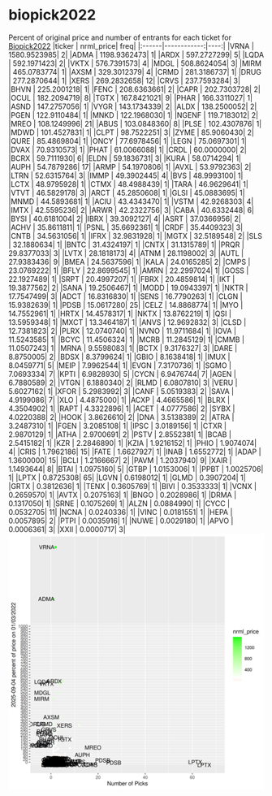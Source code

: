 # biopick2022
Percent of original price and number of entrants for each ticket for [Biopick2022](https://twitter.com/hashtag/Biopick2022)
|ticker |   nrml_price| freq|
|:------|------------:|----:|
|VRNA   | 1580.9523985|    2|
|ADMA   | 1198.9362473|    1|
|ARDX   |  597.2727299|    5|
|LQDA   |  592.1971423|    2|
|VKTX   |  576.7391573|    4|
|MDGL   |  508.8624054|    3|
|MIRM   |  465.0783774|    1|
|AXSM   |  329.3012379|    4|
|CRMD   |  281.3186737|    1|
|DRUG   |  277.2870644|    1|
|XERS   |  269.2832658|   12|
|CRVS   |  237.7593284|    3|
|BHVN   |  225.2001218|    1|
|FENC   |  208.6363661|    2|
|CAPR   |  202.7303728|    2|
|OCUL   |  182.2094719|    8|
|TGTX   |  167.8421021|    9|
|PHAR   |  166.3311027|    1|
|ASND   |  147.2757056|    1|
|VYGR   |  143.1734339|    2|
|ALDX   |  138.2500052|    2|
|PGEN   |  122.9110484|    1|
|MNKD   |  122.1968030|    1|
|NGENF  |  119.7183012|    2|
|MREO   |  108.1249996|   21|
|ABUS   |  103.0848360|    8|
|PLSE   |  102.4307876|    1|
|MDWD   |  101.4527831|    1|
|CLPT   |   98.7522251|    3|
|ZYME   |   85.9060430|    2|
|QURE   |   85.4869804|    1|
|ONCY   |   77.6978456|    1|
|LEGN   |   75.0697301|    1|
|DVAX   |   70.9310573|    1|
|PHAT   |   61.0066088|    1|
|CRDL   |   60.0000000|    2|
|BCRX   |   59.7111930|    6|
|ELDN   |   59.1836731|    3|
|KURA   |   58.0714294|    1|
|AUPH   |   54.7879286|   17|
|ARMP   |   54.1970806|    1|
|AVXL   |   53.9792363|    2|
|LTRN   |   52.6315764|    3|
|IMMP   |   49.3902445|    4|
|BVS    |   48.9993100|    1|
|LCTX   |   48.9795928|    1|
|CTMX   |   48.4988439|    1|
|TARA   |   46.9629641|    1|
|VTVT   |   46.5829178|    3|
|ARCT   |   45.2850608|    1|
|GLSI   |   45.0883695|    1|
|MNMD   |   44.5893681|    1|
|ACIU   |   43.4343470|    1|
|VSTM   |   42.9268303|    4|
|IMTX   |   42.5595236|    2|
|ARWR   |   42.2322756|    3|
|CABA   |   40.6332448|    6|
|BYSI   |   40.6181004|    2|
|IBRX   |   39.3092127|    4|
|ASRT   |   37.0366956|    2|
|ACHV   |   35.8611811|    1|
|PSNL   |   35.6692361|    1|
|CRDF   |   35.4409323|    3|
|CNTB   |   34.5631056|    1|
|IFRX   |   32.9831928|    1|
|MGTX   |   32.5189548|    2|
|SLS    |   32.1880634|    1|
|BNTC   |   31.4324197|    1|
|CNTX   |   31.1315789|    1|
|PRQR   |   29.8377033|    3|
|LVTX   |   28.1818173|    4|
|ATNM   |   28.1198002|    3|
|AUTL   |   27.9383436|    9|
|BMEA   |   24.5637596|    1|
|KALA   |   24.0165285|    2|
|CMPS   |   23.0769222|    1|
|BFLY   |   22.8699545|    1|
|AMRN   |   22.2997024|    1|
|GOSS   |   22.1927489|    1|
|SRPT   |   20.4997207|    1|
|FBRX   |   20.4859814|    1|
|IKT    |   19.3877562|    2|
|SANA   |   19.2506467|    1|
|MODD   |   19.0943397|    1|
|NKTR   |   17.7547499|    3|
|ADCT   |   16.8316830|    1|
|SENS   |   16.7790263|    1|
|CLGN   |   15.9382639|    1|
|PDSB   |   15.0617280|   25|
|CELZ   |   14.8868774|    1|
|MYO    |   14.7552961|    1|
|HRTX   |   14.4578317|    1|
|NKTX   |   13.8762219|    1|
|QSI    |   13.5959348|    1|
|MXCT   |   13.3464187|    1|
|ANVS   |   12.9692832|    3|
|CLSD   |   12.7381823|    2|
|PLRX   |   12.0740740|    1|
|NVNO   |   11.9711684|    1|
|IOVA   |   11.5243585|    1|
|BCYC   |   11.4506324|    1|
|MCRB   |   11.2845129|    1|
|CMMB   |   11.0507243|    1|
|MRNA   |    9.5598083|    1|
|BCTX   |    9.3176327|    3|
|DARE   |    8.8750005|    2|
|BDSX   |    8.3799624|    1|
|GBIO   |    8.1638418|    1|
|IMUX   |    8.0459771|    5|
|MEIP   |    7.9962544|    1|
|EVGN   |    7.3170736|    1|
|SGMO   |    7.0693334|    7|
|KPTI   |    6.9828930|    5|
|CYCN   |    6.9476744|    7|
|AGEN   |    6.7880589|    2|
|VTGN   |    6.1880340|    2|
|RLMD   |    6.0807810|    3|
|VERU   |    5.6027162|    1|
|XFOR   |    5.2983992|    3|
|CANF   |    5.0519383|    2|
|SAVA   |    4.9199086|    7|
|XLO    |    4.4875000|    1|
|ACXP   |    4.4665586|    1|
|BLRX   |    4.3504902|    1|
|RAPT   |    4.3322896|    1|
|ACET   |    4.0777586|    2|
|SYBX   |    4.0220388|    2|
|HOOK   |    3.8626610|    2|
|DNA    |    3.5138389|    2|
|ATRA   |    3.2487310|    1|
|FGEN   |    3.2085108|    1|
|IPSC   |    3.0189156|    1|
|CTXR   |    2.9870129|    1|
|ATHA   |    2.9700691|    2|
|PSTV   |    2.8552381|    1|
|BCAB   |    2.5415182|    1|
|KZR    |    2.2846890|    1|
|KZIA   |    1.9216152|    1|
|PHIO   |    1.9074074|    4|
|CRIS   |    1.7962186|   15|
|FATE   |    1.6627927|    1|
|INAB   |    1.6552772|    1|
|ADAP   |    1.3600000|   15|
|BCLI   |    1.2166667|    2|
|PAVM   |    1.2037940|    9|
|XAIR   |    1.1493644|    8|
|BTAI   |    1.0975160|    5|
|GTBP   |    1.0153006|    1|
|PPBT   |    1.0025706|    1|
|LPTX   |    0.8725308|   65|
|LGVN   |    0.6198012|    1|
|GLMD   |    0.3907204|    1|
|GRTX   |    0.3812636|    1|
|TENX   |    0.3605769|    1|
|BIVI   |    0.3533333|    1|
|VCNX   |    0.2659570|    1|
|AVTX   |    0.2075163|    1|
|BNGO   |    0.2028986|    1|
|DRMA   |    0.1317050|    1|
|SRNE   |    0.1075269|    1|
|ALZN   |    0.0884990|    1|
|CYCC   |    0.0532705|   11|
|NCNA   |    0.0240336|    1|
|VINC   |    0.0181551|    1|
|HEPA   |    0.0057895|    2|
|PTPI   |    0.0035916|    1|
|NUWE   |    0.0029180|    1|
|APVO   |    0.0006361|    3|
|XXII   |    0.0000717|    3|
![retvspicks](biopicks.png?raw=true)
